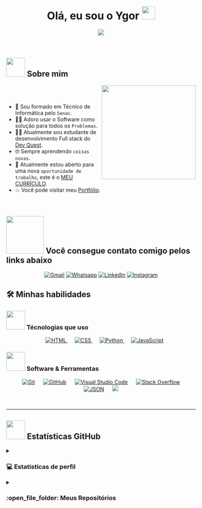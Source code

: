  
 <h1 align="center">Olá, eu sou o Ygor <img src="https://media.giphy.com/media/hvRJCLFzcasrR4ia7z/giphy.gif" width="35"></h1>
<p align="center">
  <a href="https://github.com/DenverCoder1/readme-typing-svg"><img src="https://readme-typing-svg.herokuapp.com?font=Time+New+Roman&color=%23C8BE25&size=25&center=true&vCenter=true&width=600&height=100&lines=Formado+em+Técnico+em+T.I;Estudante+de+Desenvolvimento+Full+Stack;26+anos"></a>
</p>


<br>

## <picture><img src = "https://github.com/7oSkaaa/7oSkaaa/blob/main/Images/about_me.gif?raw=true" width = 50px></picture> Sobre mim
<picture> <img align="right" src="https://github.com/7oSkaaa/7oSkaaa/blob/main/Images/Right_Side.gif?raw=true" width = 250px></picture>

<br><br>

- :school: Sou formado em Técnico de Informática pelo `Senac`.
- :technologist: Adoro usar o Software como solução para todos os `Problemas`.
- :student: Atualmente sou estudante de desenvolvimento Full stack do [Dev Quest](https://devemdobro.com/matriculas-abertas/).
- :nerd_face: Sempre aprendendo `coisas novas`.
- :thinking: Atualmente estou aberto para uma nova `oportunidade de trabalho`, este é o [MEU CURRÍCULO](https://drive.google.com/file/d/1VNHc2oIjrkAin1fAVkGNaLhP3yT5vzdd/view?usp=sharing).
- :boom: Você pode visitar meu [Portfólio]().
<br>


## <picture> <img src="https://github.com/7oSkaaa/7oSkaaa/blob/main/Images/Connect-with-me.gif?raw=true" width="100px"> </picture> Você consegue contato comigo pelos links abaixo
<p align="center">
	<a href="mailto:ygs.contato@gmail.com" target="_blank"><img img src="https://img.shields.io/badge/gmail-%23EA4335.svg?style=plastic&logo=gmail&logoColor=white" alt="Gmail"/></a>
	<a href="https://wa.me/11961802437" target="_blank"><img src="https://img.shields.io/badge/whatsapp-%2325D366.svg?style=plastic&logo=whatsapp&logoColor=white" alt="Whatsapp"/></a>
	<a href="https://www.linkedin.com/in/ygor-gs2006" target="_blank"><img src="https://img.shields.io/badge/linkedin-%230A66C2.svg?style=plastic&logo=linkedin&logoColor=white" alt="LinkedIn"/></a>
	<a href="https://www.instagram.com/yg0rg_/" target="_blank"><img src="https://img.shields.io/badge/instagram-%23E4405F.svg?style=plastic&logo=instagram&logoColor=white" alt="Instagram"/></a>
</p>



## 🛠️ Minhas habilidades

### <picture> <img src = "https://github.com/7oSkaaa/7oSkaaa/blob/main/Images/Front_End.gif?raw=true" width = 50px>  </picture> Técnologias que uso
<p align="center"> 
  &emsp; 
  <a href="https://www.w3.org/html/" target="_blank"> 
   <img alt="HTML" src="https://img.shields.io/badge/HTML5%20-%23E34F26.svg?style=plastic&logo=html5&logoColor=white">
  </a>   
  &emsp;
  <a href="https://www.w3schools.com/css/" target="_blank">
    <img alt="CSS" src="https://img.shields.io/badge/CSS%20-%231572B6.svg?style=plastic&logo=css3&logoColor=white">
  </a> 
  &emsp;
  <a href="https://www.python.org" target="_blank">
    <img alt="Python" src="https://img.shields.io/badge/react-%2361DAFB.svg?style=plastic&logo=React&logoColor=black">
  </a>
  &emsp;
  <a href="https://developer.mozilla.org/en-US/docs/Web/JavaScript" target="_blank"> 
     <img alt="JavaScript" src="https://img.shields.io/badge/JavaScript%20-%23F7DF1E.svg?style=plastic&logo=javascript&logoColor=black">
   </a>
</p>

 ### <picture> <img src = "https://github.com/7oSkaaa/7oSkaaa/blob/main/Images/Software_Tools.gif?raw=true" width = 50px>  </picture> Software & Ferramentas
 
<p align="center">
  &emsp;
    <a href="#"><img alt="Git" src="https://img.shields.io/badge/Git%20-%23F05033.svg?style=plastic&logo=git&logoColor=white"></a>
  &emsp;
    <a href="#"><img alt="GitHub" src="https://img.shields.io/badge/github-%23181717.svg?style=plastic&logo=github&logoColor=white"></a>
  &emsp;
      <a href="#"><img alt="Visual Studio Code" src="https://img.shields.io/badge/Visual%20Studio%20Code-0078d7.svg?style=plastic&logo=visual-studio-code&logoColor=white"></a>
  &emsp;
    <a href="#"><img alt="Stack Overflow" src="https://img.shields.io/badge/-Stack%20Overflow-FE7A16?style=plastic&logo=stack-overflow&logoColor=white"></a>
  &emsp;
    <a href="#"><img alt="JSON" img src="https://img.shields.io/badge/json-%23000000.svg?style=plastic&logo=json&logoColor=white"></a>
  &emsp;
  <a href="#"><img src="https://img.shields.io/badge/mysql-%234479A1.svg?&style=plastic&logo=mysql&logoColor=white"/></a>
</p>

<br> 

---


## <picture> <img src = "https://github.com/7oSkaaa/7oSkaaa/blob/main/Images/Statistics.gif?raw=true" width = 50px>  </picture> Estatísticas GitHub 
  
<details><summary><h3>💻 Estatísticas de perfil</h3></summary>

----
	
<p align="center">
    <a href="https://github.com/anuraghazra/github-readme-stats">
	    <img alt="ygos-96 Github Stats" src="https://github-readme-stats.vercel.app/api?username=ygos-96&show_icons=true&count_private=true&locale=en&theme=tokyonight&layout=compact" height="230px"/></a>
	  <img src="https://github-readme-stats.vercel.app/api/top-langs?username=ygos-96&langs_count=10&show_icons=true&locale=en&theme=tokyonight" alt="ygos-96" height="230px"/>
<br/>

  <b>Note:</b> As principais linguagens são apenas uma métrica das linguagens em que meu código público consiste e não refletem a experiência ou o nível de habilidade.
  </p>
</details>
	
<details><summary><h3> :open_file_folder: Meus Repositórios </h3></summary>

----
	
<div>
  <p align="center">
	<a href="https://github.com/ygos-96/Selecao-personagens-marvel">
      		<img src="https://github-readme-stats.vercel.app/api/pin/?username=ygos-96&repo=Selecao-personagens-marvel&theme=tokyonight" alt="GitHub Stats" />
    	</a>
	<a href="https://github.com/ygos-96/desafio-css-huddle">
      		<img src="https://github-readme-stats.vercel.app/api/pin/?username=ygos-96&repo=desafio-css-huddle&theme=tokyonight" alt="GitHub Stats" />
    	</a>
    	<a href="https://github.com/ygos-96/agencia-xyz">
      		<img src="https://github-readme-stats.vercel.app/api/pin/?username=ygos-96&repo=agencia-xyz&theme=tokyonight" alt="GitHub Stats" />
    	</a>
    	<a href="https://github.com/ygos-96/jogo-do-mario">
      		<img src="https://github-readme-stats.vercel.app/api/pin/?username=ygos-96&repo=jogo-do-mario&theme=tokyonight" alt="GitHub Stats" />
    	</a>
    	<a href="https://github.com/ygos-96/nft-card">
      		<img src="https://github-readme-stats.vercel.app/api/pin/?username=ygos-96&repo=nft-card&theme=tokyonight" alt="GitHub Stats" />
    	</a>
	<a href="https://github.com/ygos-96/horas-do-dia">
      		<img src="https://github-readme-stats.vercel.app/api/pin/?username=ygos-96&repo=horas-do-dia&theme=tokyonight" alt="GitHub Stats" />
    	</a>
	<a href="https://github.com/ygos-96/menu-thebank">
      		<img src="https://github-readme-stats.vercel.app/api/pin/?username=ygos-96&repo=menu-thebank&theme=tokyonight" alt="GitHub Stats" />
    	</a>
	<a href="projeto-slider-pokemon">
      		<img src="https://github-readme-stats.vercel.app/api/pin/?username=ygos-96&repo=projeto-slider-pokemon&theme=tokyonight" alt="GitHub Stats" />
    	</a>
	</details>

